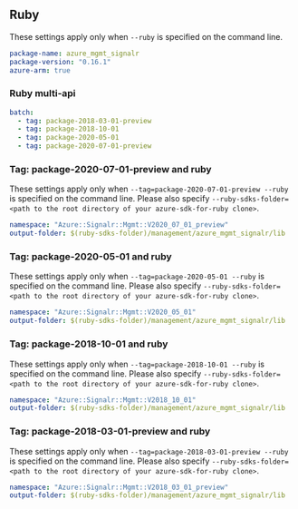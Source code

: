 ## Ruby

These settings apply only when `--ruby` is specified on the command line.

``` yaml
package-name: azure_mgmt_signalr
package-version: "0.16.1"
azure-arm: true
```

### Ruby multi-api

``` yaml $(ruby) && $(multiapi)
batch:
  - tag: package-2018-03-01-preview
  - tag: package-2018-10-01
  - tag: package-2020-05-01
  - tag: package-2020-07-01-preview
```

### Tag: package-2020-07-01-preview and ruby

These settings apply only when `--tag=package-2020-07-01-preview --ruby` is specified on the command line.
Please also specify `--ruby-sdks-folder=<path to the root directory of your azure-sdk-for-ruby clone>`.

``` yaml $(tag) == 'package-2020-07-01-preview' && $(ruby)
namespace: "Azure::Signalr::Mgmt::V2020_07_01_preview"
output-folder: $(ruby-sdks-folder)/management/azure_mgmt_signalr/lib
```

### Tag: package-2020-05-01 and ruby

These settings apply only when `--tag=package-2020-05-01 --ruby` is specified on the command line.
Please also specify `--ruby-sdks-folder=<path to the root directory of your azure-sdk-for-ruby clone>`.

``` yaml $(tag) == 'package-2020-05-01' && $(ruby)
namespace: "Azure::Signalr::Mgmt::V2020_05_01"
output-folder: $(ruby-sdks-folder)/management/azure_mgmt_signalr/lib
```

### Tag: package-2018-10-01 and ruby

These settings apply only when `--tag=package-2018-10-01 --ruby` is specified on the command line.
Please also specify `--ruby-sdks-folder=<path to the root directory of your azure-sdk-for-ruby clone>`.

``` yaml $(tag) == 'package-2018-10-01' && $(ruby)
namespace: "Azure::Signalr::Mgmt::V2018_10_01"
output-folder: $(ruby-sdks-folder)/management/azure_mgmt_signalr/lib
```

### Tag: package-2018-03-01-preview and ruby

These settings apply only when `--tag=package-2018-03-01-preview --ruby` is specified on the command line.
Please also specify `--ruby-sdks-folder=<path to the root directory of your azure-sdk-for-ruby clone>`.

``` yaml $(tag) == 'package-2018-03-01-preview' && $(ruby)
namespace: "Azure::Signalr::Mgmt::V2018_03_01_preview"
output-folder: $(ruby-sdks-folder)/management/azure_mgmt_signalr/lib
```
